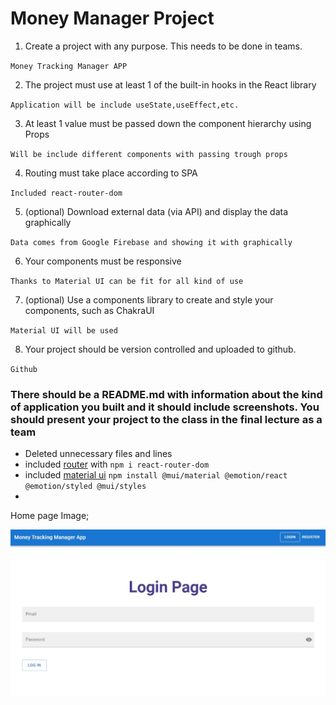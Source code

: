 # Money Manager Project 

1. Create a project with any purpose. This needs to be done in teams. 

`Money Tracking Manager APP `

2. The project must use at least 1 of the built-in hooks in the React library

`Application will be include useState,useEffect,etc.`

3. At least 1 value must be passed down the component hierarchy using Props

`Will be include different components with passing trough props`

4. Routing must take place according to SPA

`Included react-router-dom`

5. (optional) Download external data (via API) and display the data graphically

`Data comes from Google Firebase and showing it with graphically`

6. Your components must be responsive

`Thanks to Material UI can be fit for all kind of use`

7. (optional) Use a components library to create and style your 
components, such as ChakraUI

`Material UI will be used`

8. Your project should be version controlled and uploaded to github. 

`Github`



### There should be a README.md with information about the kind of application you built and it should include screenshots. You should present your project to the class in the final lecture as a team

- Deleted unnecessary files and lines
- included [router](https://v5.reactrouter.com/web/guides/quick-start) with `npm i react-router-dom`
- included [material ui](https://mui.com/material-ui/getting-started/installation/) `npm install @mui/material @emotion/react @emotion/styled @mui/styles
`
- 


Home page Image;

![Home image](/public/img/home.jpg "Home")